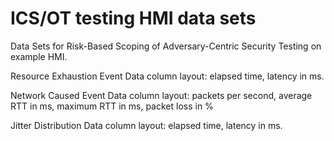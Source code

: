 # ICS/OT testing HMI data sets
Data Sets for Risk-Based Scoping of Adversary-Centric Security Testing on example HMI.

Resource Exhaustion Event Data column layout: elapsed time, latency in ms.

Network Caused Event Data column layout: packets per second, average RTT in ms, maximum RTT in ms, packet loss in %

Jitter Distribution Data column layout: elapsed time, latency in ms.
